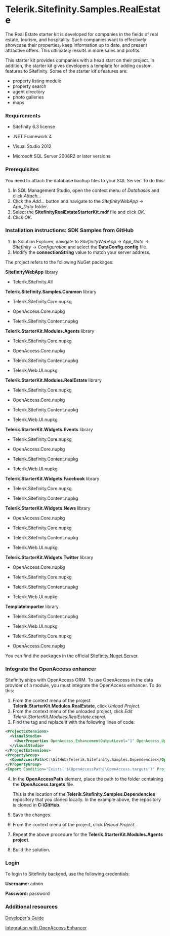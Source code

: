 Telerik.Sitefinity.Samples.RealEstate
=====================================

The Real Estate starter kit is developed for companies in the fields of real estate, tourism, and hospitality. Such companies want to effectively showcase their properties, keep information up to date, and present attractive offers. This ultimately results in more sales and profits. 

This starter kit provides companies with a head start on their project. In addition, the starter kit gives developers a template for adding custom features to Sitefinity. Some of the starter kit's features are:

* property listing module
* property search
* agent directory
* photo galleries
* maps


### Requirements

* Sitefinity 6.3 license

* .NET Framework 4

* Visual Studio 2012

* Microsoft SQL Server 2008R2 or later versions


### Prerequisites

You need to attach the database backup files to your SQL Server. To do this:

1. In SQL Management Studio, open the context menu of _Databases_ and click _Attach..._
2. Click the _Add..._ button and navigate to the _SitefinityWebApp_ -> *App_Data* folder.
3. Select the **SitefinityRealEstateStarterKit.mdf** file and click _OK_.
4. Click _OK_.


### Installation instructions: SDK Samples from GitHub



1. In Solution Explorer, navigate to _SitefinityWebApp_ -> *App_Data* -> _Sitefinity_ -> _Configuration_ and select the **DataConfig.config** file. 
2. Modify the **connectionString** value to match your server address.


The project refers to the following NuGet packages:

**SitefinityWebApp** library

* Telerik.Sitefinity.All

**Telerik.Sitefinity.Samples.Common** library

* Telerik.Sitefinity.Core.nupkg

* OpenAccess.Core.nupkg

* Telerik.Sitefinity.Content.nupkg

**Telerik.StarterKit.Modules.Agents** library

* Telerik.Sitefinity.Core.nupkg

* OpenAccess.Core.nupkg

* Telerik.Sitefinity.Content.nupkg

* Telerik.Web.UI.nupkg

**Telerik.StarterKit.Modules.RealEstate** library

* Telerik.Sitefinity.Core.nupkg

* OpenAccess.Core.nupkg

* Telerik.Sitefinity.Content.nupkg

* Telerik.Web.UI.nupkg

**Telerik.StarterKit.Widgets.Events** library

* Telerik.Sitefinity.Core.nupkg

* OpenAccess.Core.nupkg

* Telerik.Sitefinity.Content.nupkg

* Telerik.Web.UI.nupkg

**Telerik.StarterKit.Widgets.Facebook** library

* Telerik.Sitefinity.Core.nupkg

* Telerik.Sitefinity.Content.nupkg

**Telerik.StarterKit.Widgets.News** library

* OpenAccess.Core.nupkg

* Telerik.Sitefinity.Core.nupkg

* Telerik.Sitefinity.Content.nupkg

* Telerik.Web.UI.nupkg

**Telerik.StarterKit.Widgets.Twitter** library

* OpenAccess.Core.nupkg

* Telerik.Sitefinity.Core.nupkg

* Telerik.Sitefinity.Content.nupkg

* Telerik.Web.UI.nupkg


**TemplateImporter** library

* Telerik.Sitefinity.Content.nupkg

* Telerik.Web.UI.nupkg

* Telerik.Sitefinity.Core.nupkg

* OpenAccess.Core.nupkg

You can find the packages in the official [Sitefinity Nuget Server](http://nuget.sitefinity.com).

### Integrate the OpenAccess enhancer


Sitefinity ships with OpenAccess ORM. To use OpenAccess in the data provider of a module, you must integrate the OpenAccess enhancer. To do this:


1. From the context menu of the project **Telerik.StarterKit.Modules.RealEstate**, click _Unload Project_.
2. From the context menu of the unloaded project, click _Edit Telerik.StarterKit.Modules.RealEstate.csproj_.
3. Find the **<ProjectExtensions>** tag and replace it with the following lines of code:
```xml
<ProjectExtensions>
  <VisualStudio>
    <UserProperties OpenAccess_EnhancementOutputLevel="1" OpenAccess_UpdateDatabase="False" OpenAccess_Enhancing="False"OpenAccess_ConnectionId="DatabaseConnection1" OpenAccess_ConfigFile="App.config" />
  </VisualStudio>
</ProjectExtensions>
<PropertyGroup>
  <OpenAccessPath>C:\GitHub\Telerik.Sitefinity.Samples.Dependencies</OpenAccessPath>
</PropertyGroup>
<Import Condition="Exists('$(OpenAccessPath)\OpenAccess.targets')" Project="$(OpenAccessPath)\OpenAccess.targets" />
```

4. In the **OpenAccessPath** element, place the path to the folder containing the **OpenAccess.targets** file. 

    This is the location of the **Telerik.Sitefinity.Samples.Dependencies** repository that you cloned locally. In the example above, the repository is cloned in **C:\GitHub**.
    
5. Save the changes.
6. From the context menu of the project, click _Reload Project_.
7. Repeat the above procedure for the **Telerik.StarterKit.Modules.Agents project**.
8. Build the solution.



### Login

To login to Sitefinity backend, use the following credentials: 

**Username:** admin

**Password:** password


### Additional resources

[Developer's Guide](http://www.sitefinity.com/documentation/documentationarticles/developers-guide)

[Integration with OpenAccess Enhancer](http://www.sitefinity.com/documentation/documentationarticles/developers-guide/sitefinity-essentials/modules/creating-custom-modules/creating-products-module/preparing-the-project/integrating-the-openaccess-enhancer)

